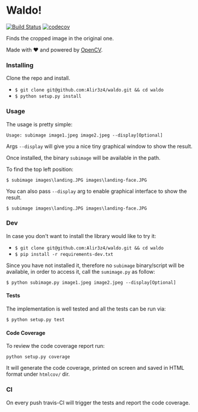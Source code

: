# Waldo!

[![Build Status](https://travis-ci.org/Alir3z4/waldo.svg?branch=master)](https://travis-ci.org/Alir3z4/waldo)
[![codecov](https://codecov.io/gh/Alir3z4/waldo/branch/master/graph/badge.svg)](https://codecov.io/gh/Alir3z4/waldo)


Finds the cropped image in the original one.

Made with ❤ and powered by [OpenCV](https://opencv.org/).

### Installing

Clone the repo and install.

* `$ git clone git@github.com:Alir3z4/waldo.git && cd waldo`
* `$ python setup.py install`


### Usage

The usage is pretty simple:

```
Usage: subimage image1.jpeg image2.jpeg --display[Optional]
```

Args `--display` will give you a nice tiny graphical window to show the result.

Once installed, the binary `subimage` will be available in the path.

To find the top left position:

```
$ subimage images\landing.JPG images\landing-face.JPG
```

You can also pass `--display` arg to enable graphical interface to show the result.

```
$ subimage images\landing.JPG images\landing-face.JPG
```

### Dev

In case you don't want to install the library would like to try it:

* `$ git clone git@github.com:Alir3z4/waldo.git && cd waldo`
* `$ pip install -r requirements-dev.txt`

Since you have not installed it, therefore no `subimage` binary/script will be available, in order to access it, call
 the `sumimage.py` as follow:

```
$ python subimage.py image1.jpeg image2.jpeg --display[Optional]
```

#### Tests

The implementation is well tested and all the tests can be run via:

```
$ python setup.py test
```


#### Code Coverage

To review the code coverage report run:

```
python setup.py coverage
```

It will generate the code coverage, printed on screen and saved in HTML format under `htmlcov/` dir. 


### CI

On every push travis-CI will trigger the tests and report the code coverage.
